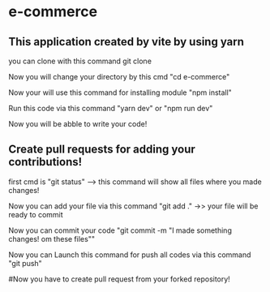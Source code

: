 # e-commerce

## This application created by vite by using yarn

you can clone with this command git clone <url>

Now you will change your directory by this cmd "cd e-commerce"

Now your will use this command for installing module "npm install"

Run this code via this command "yarn dev" or "npm run dev"

Now you will be abble to write your code!

## Create pull requests for adding your contributions!

first cmd is "git status" --> this command will show all files where you made changes!

Now you can add your file via this command "git add ." ->> your file will be ready to commit

Now you can commit your code "git commit -m "I made something changes! om these files""

Now you can Launch this command for push all codes via this command "git push"

#Now you have to create pull request from your forked repository!
